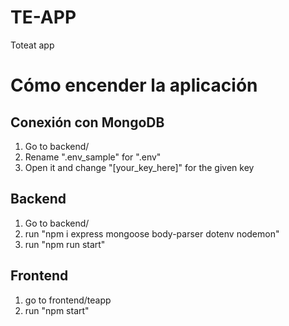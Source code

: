 # TE-APP
Toteat app

# Cómo encender la aplicación
## Conexión con MongoDB
1. Go to backend/
2. Rename ".env_sample" for ".env"
3. Open it and change "[your_key_here]" for the given key

## Backend
1. Go to backend/
2. run "npm i express mongoose body-parser dotenv nodemon"
3. run "npm run start"

## Frontend
1. go to frontend/teapp
2. run "npm start"